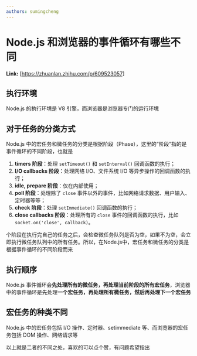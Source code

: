 ```yaml
---
authors: sumingcheng
---
```

# Node.js 和浏览器的事件循环有哪些不同



 **Link:** [https://zhuanlan.zhihu.com/p/609523057]

## 执行环境  

Node.js 的执行环境是 V8 引擎，而浏览器是浏览器专门的运行环境

## 对于任务的分类方式  

Node.js 中的宏任务和微任务的分类是根据阶段（Phase），这里的“阶段”指的是事件循环的不同阶段，也就是

1. **timers 阶段**：处理 `setTimeout()` 和 `setInterval()` 回调函数的执行；
2. **I/O callbacks 阶段**：处理网络 I/O、文件系统 I/O 等异步操作的回调函数的执行；
3. **idle, prepare 阶段**：仅在内部使用；
4. **poll 阶段**：处理除了 `close` 事件以外的事件，比如网络请求数据、用户输入、定时器等等；
5. **check 阶段**：处理 `setImmediate()` 回调函数的执行；
6. **close callbacks 阶段**：处理所有的 `close` 事件的回调函数的执行，比如 `socket.on('close', callback)`。

个阶段在执行完自己的任务之后，会检查微任务队列是否为空，如果不为空，会立即执行微任务队列中的所有任务。所以，在Node.js中，宏任务和微任务的分类是根据事件循环的不同阶段而来

## 执行顺序  

Node.js 事件循环会**先处理所有的微任务，再处理当前阶段的所有宏任务**，浏览器中的事件循环是先处理**一个宏任务，再处理所有微任务，然后再处理下一个宏任务**

## 宏任务的种类不同  

Node.js 中的宏任务包括 I/O 操作、定时器、setimmediate 等、而浏览器的宏任务包括 DOM 操作、网络请求等

以上就是二者的不同之处，喜欢的可以点个赞，有问题希望指出

